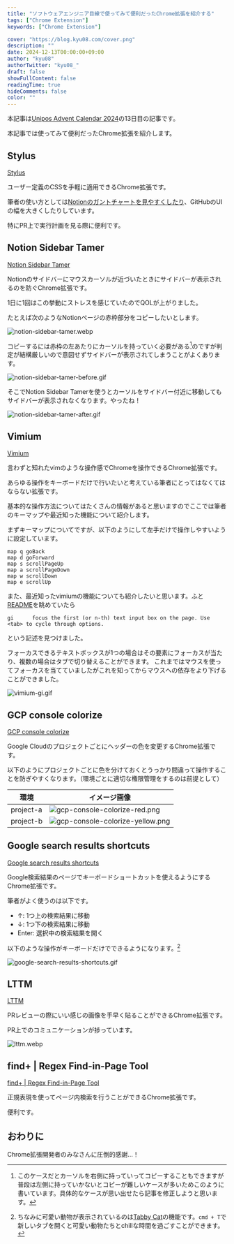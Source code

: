 ```yaml
---
title: "ソフトウェアエンジニア目線で使ってみて便利だったChrome拡張を紹介する"
tags: ["Chrome Extension"]
keywords: ["Chrome Extension"]

cover: "https://blog.kyu08.com/cover.png"
description: ""
date: 2024-12-13T00:00:00+09:00
author: "kyu08"
authorTwitter: "kyu08_"
draft: false
showFullContent: false
readingTime: true
hideComments: false
color: ""
---
```


本記事は[Unipos Advent Calendar 2024](https://qiita.com/advent-calendar/2024/unipos)の13日目の記事です。

本記事では使ってみて便利だったChrome拡張を紹介します。

## Stylus 
[Stylus](https://chromewebstore.google.com/detail/stylus/clngdbkpkpeebahjckkjfobafhncgmne?hl=ja)

ユーザー定義のCSSを手軽に適用できるChrome拡張です。

筆者の使い方としては[Notionのガントチャートを見やすくしたり](https://blog.kyu08.com/posts/refine-notion-gantt-chart/)、GitHubのUIの幅を大きくしたりしています。

特にPR上で実行計画を見る際に便利です。

## Notion Sidebar Tamer
[Notion Sidebar Tamer](https://chromewebstore.google.com/detail/notion-sidebar-tamer/kkjflddbknmcnjodgeobojmdacilodlb?hl=ja)

Notionのサイドバーにマウスカーソルが近づいたときにサイドバーが表示されるのを防ぐChrome拡張です。

1日に1回はこの挙動にストレスを感じていたのでQOLが上がりました。

たとえば次のようなNotionページの赤枠部分をコピーしたいとします。

![notion-sidebar-tamer.webp](notion-sidebar-tamer.webp)

コピーするには赤枠の左あたりにカーソルを持っていく必要がある[^1]のですが判定が結構厳しいので意図せずサイドバーが表示されてしまうことがよくあります。

![notion-sidebar-tamer-before.gif](notion-sidebar-tamer-before.gif)

そこでNotion Sidebar Tamerを使うとカーソルをサイドバー付近に移動してもサイドバーが表示されなくなります。やったね！

![notion-sidebar-tamer-after.gif](notion-sidebar-tamer-after.gif)

## Vimium
[Vimium](https://chromewebstore.google.com/detail/vimium/dbepggeogbaibhgnhhndojpepiihcmeb?hl=ja)

言わずと知れたvimのような操作感でChromeを操作できるChrome拡張です。

あらゆる操作をキーボードだけで行いたいと考えている筆者にとってはなくてはならない拡張です。

基本的な操作方法についてはたくさんの情報があると思いますのでここでは筆者のキーマップや最近知った機能について紹介します。

まずキーマップについてですが、以下のようにして左手だけで操作しやすいように設定しています。

```vim
map q goBack
map d goForward
map s scrollPageUp
map a scrollPageDown
map w scrollDown
map e scrollUp
```

また、最近知ったvimiumの機能についても紹介したいと思います。ふと[README](https://github.com/philc/vimium)を眺めていたら
```
gi      focus the first (or n-th) text input box on the page. Use <tab> to cycle through options.
```
という記述を見つけました。

フォーカスできるテキストボックスが1つの場合はその要素にフォーカスが当たり、複数の場合はタブで切り替えることができます。
これまではマウスを使ってフォーカスを当てていましたがこれを知ってからマウスへの依存をより下げることができました。

![vimium-gi.gif](vimium-gi.gif)

## GCP console colorize
[GCP console colorize](https://chromewebstore.google.com/detail/gcp-console-colorize/higjahjicmccalicmgfpokdmooopdhej?hl=ja)

Google Cloudのプロジェクトごとにヘッダーの色を変更するChrome拡張です。

以下のようにプロジェクトごとに色を分けておくとうっかり間違って操作することを防ぎやすくなります。（環境ごとに適切な権限管理をするのは前提として）

| 環境      | イメージ画像                                                        |
| ---       | ---                                                                 |
| project-a | ![gcp-console-colorize-red.png](gcp-console-colorize-red.png)       |
| project-b | ![gcp-console-colorize-yellow.png](gcp-console-colorize-yellow.png) |

## Google search results shortcuts
[Google search results shortcuts](https://chromewebstore.google.com/detail/google%E6%A4%9C%E7%B4%A2%E3%82%AD%E3%83%BC%E3%83%9C%E3%83%BC%E3%83%89%E3%82%B7%E3%83%A7%E3%83%BC%E3%83%88%E3%82%AB%E3%83%83%E3%83%88/dchaandmcifgjemlhiekookpgjmkcelg)

Google検索結果のページでキーボードショートカットを使えるようにするChrome拡張です。

筆者がよく使うのは以下です。

- ↑: 1つ上の検索結果に移動
- ↓: 1つ下の検索結果に移動
- Enter: 選択中の検索結果を開く

以下のような操作がキーボードだけでできるようになります。[^2]

![google-search-results-shortcuts.gif](google-search-results-shortcuts.gif)

## LTTM
[LTTM](https://chromewebstore.google.com/detail/lttm/jdidcgkdggndpodjbipodfefnpgjooeh)

PRレビューの際にいい感じの画像を手早く貼ることができるChrome拡張です。

PR上でのコミュニケーションが捗っています。

![lttm.webp](lttm.webp)

## find+ | Regex Find-in-Page Tool
[find+ | Regex Find-in-Page Tool](https://chromewebstore.google.com/detail/find+-regex-find-in-page/fddffkdncgkkdjobemgbpojjeffmmofb)

正規表現を使ってページ内検索を行うことができるChrome拡張です。

便利です。

## おわりに
Chrome拡張開発者のみなさんに圧倒的感謝...！

[^1]: このケースだとカーソルを右側に持っていってコピーすることもできますが普段は左側に持っていかないとコピーが難しいケースが多いためこのように書いています。具体的なケースが思い出せたら記事を修正しようと思います。
[^2]: ちなみに可愛い動物が表示されているのは[Tabby Cat](https://chromewebstore.google.com/detail/tabby-cat/mefhakmgclhhfbdadeojlkbllmecialg?hl=ja&utm_source=chrome-ntp-launcherhttps://chrome.google.com/webstore/detail/mabl-trainer/npfildagndinaoofhecikgcfcohfapeo?hl%3Dja)の機能です。`cmd + T`で新しいタブを開くと可愛い動物たちとchillな時間を過ごすことができます。
